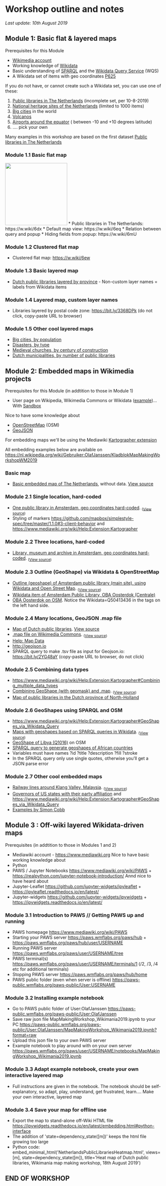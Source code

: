 # Workshop outline and notes
*Last update: 10th August 2019*

## Module 1:  Basic flat & layered maps 

Prerequisites for this Module

* [Wikimedia account](https://www.wikidata.org/w/index.php?title=Special:CreateAccount)
* Working knowledge of [Wikidata](https://www.wikidata.org/wiki/Wikidata:Main_Page)
* Basic understanding of [SPARQL](https://en.wikipedia.org/wiki/SPARQL) and the [Wikidata Query Service](https://www.mediawiki.org/wiki/Wikidata_Query_Service/User_Manual) (WQS)
* A Wikidata set of items with geo coordinates [P625](https://www.wikidata.org/wiki/Property:P625)

If you do not have, or cannot create such a Wikidata set, you can use one of these: 
1) [Public libraries in The Netherlands](https://w.wiki/6dx) (incomplete set, per 10-8-2019)
2) [National heritage sites of the Netherlands](https://w.wiki/6dy) (limited to 1000 items)
3) [Big cities](https://w.wiki/6e3) in the world
4) [Volcanos](https://w.wiki/6e9)
5) [Airports around the equator](https://w.wiki/6eB) ( between -10 and +10 degrees latitude)
6) .... pick your own

Many examples in this workshop are based on the first dataset [Public libraries in The Netherlands](https://w.wiki/6dx)

### Module 1.1 Basic flat map
<image src="images/1-1-basic-flat-map.jpg" width="200"/>
* Public libraries in The Netherlands: https://w.wiki/6dx
* Default map view: https://w.wiki/6eq
* Relation between query and popup
* Hiding fields from popup: https://w.wiki/6mU

### Module 1.2 Clustered flat map
* Clustered flat map: https://w.wiki/6ew

### Module 1.3 Basic layered map 
* [Dutch public libraries layered by province](https://w.wiki/6gJ) - Non-custom layer names = labels from Wikidata items 

### Module 1.4 Layered map, custom layer names 
* Libraries layered by postal code zone: https://bit.ly/3368DPk (do not click, copy-paste URL to browser)

### Module 1.5 Other cool layered maps 
* [Big cities, by population](https://w.wiki/3fx)
* [Disasters, by type](https://w.wiki/6gY)
* [Medieval churches, by century of construction](https://w.wiki/6ga)
* [Dutch municipalities, by number of public libraries](https://w.wiki/6gb)


## Module 2:  Embedded maps in Wikimedia projects

Prerequisites for this Module (in addtition to those in Module 1)
* User page on Wikipedia, Wikimedia Commons or Wikidata ([example](https://www.wikidata.org/wiki/User:OlafJanssen))... With [Sandbox](https://www.wikidata.org/wiki/User:OlafJanssen/Sandbox)

Nice to have some knowledge about 
* [OpenStreetMap](https://www.openstreetmap.org) (OSM)
* [GeoJSON](https://en.wikipedia.org/wiki/GeoJSON)

For embedding maps we'll be using the Mediawiki [Kartographer extension](https://www.mediawiki.org/wiki/Help:Extension:Kartographer)

All embedding examples below are available on https://nl.wikipedia.org/wiki/Gebruiker:OlafJanssen/KladblokMapMakingWorkshopWM2019

### Basic map
* [Basic embedded map of The Netherlands](https://nl.wikipedia.org/wiki/Gebruiker:OlafJanssen/KladblokMapMakingWorkshopWM2019#/map/0), without data. [View source](https://nl.wikipedia.org/w/index.php?title=Gebruiker:OlafJanssen/KladblokMapMakingWorkshopWM2019&action=edit&section=2)

### Module 2.1 Single location, hard-coded 
* [One public library in Amsterdam, geo coordinates hard-coded](https://nl.wikipedia.org/wiki/Gebruiker:OlafJanssen/KladblokMapMakingWorkshopWM2019#/map/1). <sub>([View source](https://nl.wikipedia.org/w/index.php?title=Gebruiker:OlafJanssen/KladblokMapMakingWorkshopWM2019&action=edit&section=3))</sub> 
* Styling of markers https://github.com/mapbox/simplestyle-spec/tree/master/1.1.0#3-client-behavior and https://www.mediawiki.org/wiki/Help:Extension:Kartographer

### Module 2.2 Three locations, hard-coded 
* [Library, museum and archive in Amsterdam, geo coordinates hard-coded](https://nl.wikipedia.org/wiki/Gebruiker:OlafJanssen/KladblokMapMakingWorkshopWM2019#/map/2). <sub>([View source](https://nl.wikipedia.org/w/index.php?title=Gebruiker:OlafJanssen/KladblokMapMakingWorkshopWM2019&action=edit&section=4))</sub> 

### Module 2.3 Outline (GeoShape) via Wikidata & OpenStreetMap 
* [Outline (geoshape) of Amsterdam public library (main site), using Wikidata and Open Street Map](https://nl.wikipedia.org/wiki/Gebruiker:OlafJanssen/KladblokMapMakingWorkshopWM2019#/map/3). <sub>([View source](https://nl.wikipedia.org/w/index.php?title=Gebruiker:OlafJanssen/KladblokMapMakingWorkshopWM2019&action=edit&section=5))</sub>  
* [Wikidata item of Amsterdam Public Library, OBA Oosterdok (Centrale)](https://www.wikidata.org/wiki/Q50413436)
* [OBA Oosterdok on OSM](https://www.openstreetmap.org/way/240467636#map=19/52.37605/4.90853). Notice the Wikidata=Q50413436 in the tags on the left hand side.

### Module 2.4 Many locations, GeoJSON .map file 
* [Map of Dutch public libraries](https://nl.wikipedia.org/wiki/Gebruiker:OlafJanssen/KladblokMapMakingWorkshopWM2019#/map/4). [View source](https://nl.wikipedia.org/w/index.php?title=Gebruiker:OlafJanssen/KladblokMapMakingWorkshopWM2019&action=edit&section=6)
* [.map file on Wikimedia Commons](https://commons.wikimedia.org/wiki/Data:DutchPublicLibraries.map). <sub>([View source](https://commons.wikimedia.org/w/index.php?title=Data:DutchPublicLibraries.map&action=edit))</sub>
* [Help: Map Data](https://www.mediawiki.org/wiki/Help:Map_Data)
* http://geojson.io
* SPARQL query to make .tsv file as input for Geojson.io: https://bit.ly/2YG48aY  (copy-paste URL to browser, do not click)

### Module 2.5 Combining data types 
* https://www.mediawiki.org/wiki/Help:Extension:Kartographer#Combining_multiple_data_types
* [Combining GeoShape (with geomask) and .map](https://nl.wikipedia.org/wiki/Gebruiker:OlafJanssen/KladblokMapMakingWorkshopWM2019#/map/5). <sub>([View source](https://nl.wikipedia.org/w/index.php?title=Gebruiker:OlafJanssen/KladblokMapMakingWorkshopWM2019&action=edit&section=7))</sub>
* [Map of public libraries in the Dutch province of North-Holland](https://commons.wikimedia.org/wiki/Data:DutchPublicLibrariesNorthHolland.map)

### Module 2.6 GeoShapes using SPARQL and OSM
* https://www.mediawiki.org/wiki/Help:Extension:Kartographer#GeoShapes_via_Wikidata_Query
* [Maps with geoshapes based on SPARQL queries in Wikidata](https://nl.wikipedia.org/wiki/Gebruiker:OlafJanssen/KladblokMapMakingWorkshopWM2019#/map/6). <sub>([View source](https://nl.wikipedia.org/w/index.php?title=Gebruiker:OlafJanssen/KladblokMapMakingWorkshopWM2019&action=edit&section=8))</sub>
* [GeoShape of Libya (Q1016)](https://www.openstreetmap.org/relation/192758#map=5/22.086/20.039) on OSM
* [SPARQL query to generate geoshapes of African countries](https://bit.ly/2YBxV4t)
* Variables must have names ?id ?title ?description ?fill ?stroke
* In the SPARQL query only use single quotes, otherwise you’ll get a JSON parse error

### Module 2.7 Other cool embedded maps
* [Railway lines around Klang Valley, Malaysia](https://nl.wikipedia.org/wiki/Gebruiker:OlafJanssen/KladblokMapMakingWorkshopWM2019#/map/7).  <sub>([View source](https://nl.wikipedia.org/w/index.php?title=Gebruiker:OlafJanssen/KladblokMapMakingWorkshopWM2019&action=edit&section=9))</sub>
* [Governors of US states with their party affiliation](https://www.mediawiki.org/wiki/Help:Extension:Kartographer#/map/4) and  https://www.mediawiki.org/wiki/Help:Extension:Kartographer#GeoShapes_via_Wikidata_Query
* [Examples by Simon Cobb](https://www.wikidata.org/wiki/User:Sic19#GeoShapes)


## Module 3 : Off-wiki layered Wikidata-driven maps

Prerequisites (in addtition to those in Modules 1 and 2)
* Mediawiki account - https://www.mediawiki.org
Nice to have basic working knowledge about 
* Python
* PAWS / Jupyter Notebooks https://www.mediawiki.org/wiki/PAWS + https://realpython.com/jupyter-notebook-introduction/
Annd nice to have heard about 
* Jupyter-Leaflet https://github.com/jupyter-widgets/ipyleaflet + https://ipyleaflet.readthedocs.io/en/latest/
* Jupyter-widgets https://github.com/jupyter-widgets/ipywidgets + https://ipywidgets.readthedocs.io/en/latest/

### Module 3.1  Introduction to PAWS // Getting PAWS up and running
* PAWS homepage https://www.mediawiki.org/wiki/PAWS
* Starting your PAWS server https://paws.wmflabs.org/paws/hub + https://paws.wmflabs.org/paws/hub/user/USERNAME
* Running PAWS server https://paws.wmflabs.org/paws/user/USERNAME/tree
* PAWS terminal(s) https://paws.wmflabs.org/paws/user/USERNAME/terminals/1 (/2, /3, /4 etc for additional terminals)
* Stopping PAWS server https://paws.wmflabs.org/paws/hub/home
* PAWS public folder (even when server is offline) https://paws-public.wmflabs.org/paws-public/User:USERNAME

### Module 3.2  Installing example notebook
* Go to PAWS public folder of User:OlafJanssen https://paws-public.wmflabs.org/paws-public/User:OlafJanssen
* Save raw json file MapMakingWorkshop_Wikimania2019.ipynb to your PC https://paws-public.wmflabs.org/paws-public/User:OlafJanssen/MapMakingWorkshop_Wikimania2019.ipynb?format=raw
* Upload this json file to your own PAWS server
* Example notebook to play around with on your own server https://paws.wmflabs.org/paws/user/USERNAME/notebooks/MapMakingWorkshop_Wikimania2019.ipynb

### Module 3.3  Adapt example notebook, create your own interactive layered map
* Full instructions are given in the notebook. The notebook should be self-explanatory, so adapt, play, understand, get frustrated, learn.... Make your own interactive, layered map

### Module 3.4  Save your map for offline use
* Export the map to stand-alone off-Wiki HTML file  https://ipywidgets.readthedocs.io/en/latest/embedding.html#python-interface
* The addition of 'state=dependency_state([m])' keeps the html file growing too large
* Python code: embed_minimal_html('NetherlandsPublicLibrariesHeatmap.html', views=[m], state=dependency_state([m]), title='Heat map of Dutch public libraries, Wikimania map making workshop, 18th August 2019')


## END OF WORKSHOP

